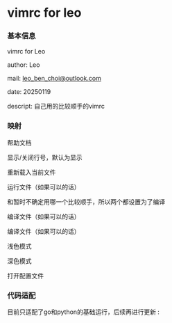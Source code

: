 # vimrc for leo

### 基本信息

vimrc for Leo

author: Leo

mail: leo_ben_choi@outlook.com

date: 20250119

descript: 自己用的比较顺手的vimrc



### 映射

 <F1> 帮助文档

 <F2> 显示/关闭行号，默认为显示

<F4> 重新载入当前文件

<F5> 运行文件（如果可以的话）

<C-F5>和<S-F5>暂时不确定用哪一个比较顺手，所以两个都设置为了编译

<C-F5> 编译文件（如果可以的话）

<S-F5> 编译文件（如果可以的话）

<F7> 浅色模式

<F8> 深色模式

<F12> 打开配置文件



### 代码适配

目前只适配了go和python的基础运行，后续再进行更新
:
